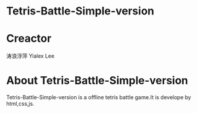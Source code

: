 # Tetris-Battle-Simple-version
# Creactor
涛浪浮萍 Yialex Lee
# About Tetris-Battle-Simple-version
Tetris-Battle-Simple-version is a offline tetris battle game.It is develope by html,css,js.
